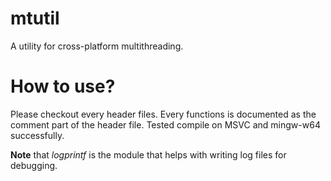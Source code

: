 # mtutil
A utility for cross-platform multithreading.

# How to use?
Please checkout every header files. Every functions is documented as the comment part of the header file.
Tested compile on MSVC and mingw-w64 successfully.

**Note** that *logprintf* is the module that helps with writing log files for debugging.
